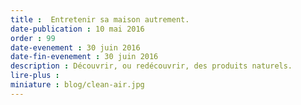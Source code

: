 ```yaml
---
title :  Entretenir sa maison autrement.
date-publication : 10 mai 2016
order : 99
date-evenement : 30 juin 2016
date-fin-evenement : 30 juin 2016
description : Découvrir, ou redécouvrir, des produits naturels.
lire-plus : 
miniature : blog/clean-air.jpg
---
```


<!--fin-excerpt-->
<!-- ******************************** -->
<!-- **** début contenu détaillé **** -->




<!-- **** fin contenu détaillé **** -->
<!-- ****************************** -->



